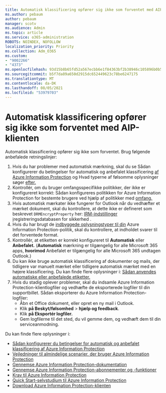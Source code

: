 ```yaml
---
title: Automatisk klassificering opfører sig ikke som forventet med AIP-klienten
ms.author: pebaum
author: pebaum
manager: scotv
ms.audience: Admin
ms.topic: article
ms.service: o365-administration
ROBOTS: NOINDEX, NOFOLLOW
localization_priority: Priority
ms.collection: Adm_O365
ms.custom:
- "9002266"
- "4373"
ms.openlocfilehash: 93d15b8b65fd52a567ecbb6e1f84363bf2b38946c105896b0b5ef41e49d16ea9
ms.sourcegitcommit: b5f7da89a650d2915dc652449623c78be6247175
ms.translationtype: MT
ms.contentlocale: da-DK
ms.lasthandoff: 08/05/2021
ms.locfileid: "53979703"
---
```

# <a name="automatic-classification-not-behaving-as-expected-with-the-aip-client"></a>Automatisk klassificering opfører sig ikke som forventet med AIP-klienten

Automatisk klassificering opfører sig ikke som forventet. Brug følgende anbefalede retningslinjer:

1. Hvis du har problemer med automatisk mærkning, skal du se Sådan konfigurerer du betingelser for automatisk og anbefalet klassificering [af Azure Information Protection](https://docs.microsoft.com/azure/information-protection/configure-policy-classification) og Hvad typerne af følsomme oplysninger søger [efter.](https://docs.microsoft.com/microsoft-365/compliance/sensitive-information-type-entity-definitions)
2. Kontrollér, om du bruger omfangsspecifikke politikker, der ikke er konfigureret korrekt: Sådan konfigureres politikken for Azure Information Protection for bestemte brugere ved hjælp af politikker med [omfang.](https://docs.microsoft.com/azure/information-protection/configure-policy-scope)
3. Hvis automatisk mærkater ikke fungerer for Outlook når du vedhæfter et mærket dokument, skal du kontrollere, at dette ikke er defineret som beskrevet `DRMEncryptProperty` her: [IRM-indstillinger i](https://docs.microsoft.com/deployoffice/security/protect-sensitive-messages-and-documents-by-using-irm-in-office#office-2016-irm-registry-key-options)registreringsdatabasen for sikkerhed .
4. Hvis du har brugt de [indbyggede oplysningstyper til din](https://support.office.com/article/What-the-sensitive-information-types-look-for-fd505979-76be-4d9f-b459-abef3fc9e86b) Azure Information Protection-politik, skal du kontrollere, at indholdet svarer til det forventede format.
5. Kontrollér, at etiketten er korrekt konfigureret til **Automatisk** eller **Anbefalet.** (**Automatisk** mærkning er tilgængelig for alle Microsoft 365 apps, **hvorimod** Anbefalet er tilgængelig for alle Microsoft 365 undtagen Outlook.)
6. Du kan ikke bruge automatisk klassificering af dokumenter og mails, der tidligere var manuelt mærket eller tidligere automatisk mærket med en højere klassificering.  Du kan finde flere oplysninger i: [Sådan anvendes automatiske eller anbefalede etiketter.](https://docs.microsoft.com/azure/information-protection/configure-policy-classification#how-automatic-or-recommended-labels-are-applied)
7. Hvis du stadig oplever problemer, skal du indsamle Azure Information Protection-klientlogfiler og vedhæfte de eksporterede logfiler til din supportbillet. Sådan eksporterer du Azure Information Protection-logfiler:
    - Åbn et Office dokument, eller opret en ny mail i Outlook.
    - Klik **på Beskyt/følsomhed**  >  **hjælp og feedback**.
    - Klik **på Eksportér logfiler.**
    - Gem logfilerne til det sted, du vil gemme dem, og vedhæft dem til din serviceanmodning.

Du kan finde flere oplysninger i:

- [Sådan konfigurerer du betingelser for automatisk og anbefalet klassificering af Azure Information Protection](https://docs.microsoft.com/azure/information-protection/configure-policy-classification)
- [Vejledninger til almindelige scenarier, der bruger Azure Information Protection](https://docs.microsoft.com/azure/information-protection/how-to-guides)
- [Gennemse Azure Information Protection-dokumentation](https://docs.microsoft.com/azure/information-protection/what-is-information-protection)
- [Gennemse Azure Information Protection-abonnementer og -funktioner](https://azure.microsoft.com/pricing/details/information-protection)
- [Krav til Azure Information Protection](https://docs.microsoft.com/azure/information-protection/get-started/requirements)
- [Quick Start-selvstudium til Azure Information Protection](https://docs.microsoft.com/azure/information-protection/get-started/infoprotect-quick-start-tutorial)
- [Download Azure Information Protection-klienten](https://www.microsoft.com/download/details.aspx?id=53018)
